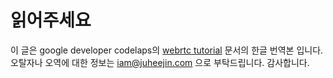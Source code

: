 # 읽어주세요
이 글은 google developer codelaps의 [webrtc tutorial](https://codelabs.developers.google.com/codelabs/webrtc-web/#0) 문서의 한글 번역본 입니다. 오탈자나 오역에 대한 정보는 iam@juheejin.com 으로 부탁드립니다. 감사합니다. 